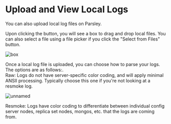 # Upload and View Local Logs

You can also upload local log files on Parsley.


Upon clicking the button, you will see a box to drag and drop local files. You can also select a file using  a file picker if you click the "Select from Files" button.

![box](https://user-images.githubusercontent.com/624531/207638805-5da6f83c-5f54-419d-a301-794516898a66.png)

Once a local log file is uploaded, you can choose how to parse your logs. The options are as follows:.   
Raw: Logs do not have server-specific color coding, and will apply minimal ANSII processing. Typically choose this one if you're not looking at a resmoke log.

![unnamed](https://user-images.githubusercontent.com/624531/207638830-6ff987f5-5fca-4eb1-ab91-a4ae0b1080c7.png)

Resmoke: Logs have color coding to differentiate between individual config server nodes, replica set nodes, mongos, etc.  that the logs are coming from.

